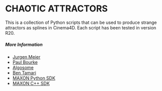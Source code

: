 # CHAOTIC ATTRACTORS

This is a collection of Python scripts that can be used to produce strange attractors as splines in Cinema4D.
Each script has been tested in version R20.


##### More Information
* [Jurgen Meier](http://www.3d-meier.de)
* [Paul Bourke](http://paulbourke.net)
* [Algosome](http://www.algosome.com)
* [Ben Tamari](http://www.bentamari.com)
* [MAXON Python SDK](https://developers.maxon.net/docs/Cinema4DPythonSDK/html/index.html)
* [MAXON C++ SDK](https://developers.maxon.net/docs/Cinema4DCPPSDK/html/index.html)